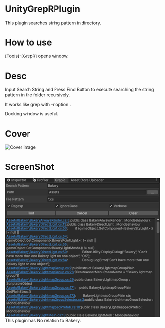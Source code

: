 # UnityGrepRPlugin

This plugin searches string pattern in directory.

# How to use
[Tools]-[GrepR] opens window.

# Desc
Input Search String and Press Find Button to execute searching the string pattern in the folder
recursively.

It works like grep with -r option .

Docking window is useful.

# Cover
![Cover image](/Untitled.png?raw=true "Cover")

# ScreenShot
![SS image](/screenshot1.jpg?raw=true "SS")
This plugin has No relation to Bakery.
